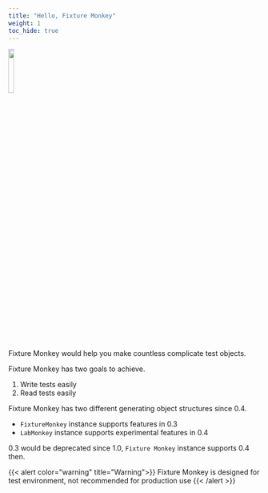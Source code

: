 ```yaml
---
title: "Hello, Fixture Monkey"
weight: 1
toc_hide: true
---
```


<img src="../../images/fixture-monkey.png" width="15%"/>

Fixture Monkey would help you make countless complicate test objects.

Fixture Monkey has two goals to achieve.
1. Write tests easily
2. Read tests easily

Fixture Monkey has two different generating object structures since 0.4.
* `FixtureMonkey` instance supports features in 0.3
* `LabMonkey` instance supports experimental features in 0.4

0.3 would be deprecated since 1.0, `Fixture Monkey` instance supports 0.4 then.

{{< alert color="warning" title="Warning">}}
Fixture Monkey is designed for test environment, not recommended for production use
{{< /alert >}}
